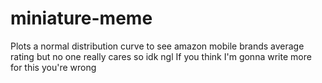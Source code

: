 # miniature-meme
Plots a normal distribution curve to see amazon mobile brands average rating but no one really cares so idk ngl
If you think I'm gonna write more for this you're wrong
